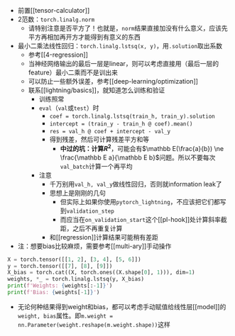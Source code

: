 - 前置[[tensor-calculator]]
- 2范数：`torch.linalg.norm`
  - 请特别注意是否平方了！也就是，`norm`结果直接加没有什么意义，应该先平方再相加再开方才能得到有意义的东西
- 最小二乘法线性回归：`torch.linalg.lstsq(x, y)`，用`.solution`取出系数
  - 参考[[4-regression]]
  - 当神经网络输出的最后一层是linear，则可以考虑直接用（最后一层的feature）最小二乘而不是训出来
  - 可以防止一些额外误差，参考[[deep-learning/optimization]]
  - 联系[[lightning/basics]]，就知道怎么训练和验证
    - 训练照常
    - `eval`（`val`或`test`）时
      - `coef = torch.linalg.lstsq(train_h, train_y).solution`
      - `intercept = (train_y - train_h @ coef).mean()`
      - `res = val_h @ coef + intercept - val_y`
      - 得到残差，然后可计算残差平方和等
        - **中过的坑：计算$R^2$**，可能会有$\mathbb E(\frac{a}{b}) \ne \frac{\mathbb E a}{\mathbb E b}$问题。所以不要每次`val_batch`计算一个再平均
    - 注意
      - 千万别用`val_h, val_y`做线性回归，否则就information leak了
      - 思想上是刚刚的几句
        - 但实际上如果你使用`pytorch_lightning`，不应该把它们都写到`validation_step`
        - 而应当在`on_validation_start`这个[[pl-hook]]处计算斜率截距，之后不再重复计算
      - 和[[regression]]计算结果可能稍有差距
- 注：想要bias比较麻烦，需要参考[[multi-ary]]手动操作
```python
X = torch.tensor([[1, 2], [3, 4], [5, 6]])
y = torch.tensor([[7], [8], [9]])
X_bias = torch.cat((X, torch.ones((X.shape[0], 1))), dim=1)
weights, *_ = torch.linalg.lstsq(y, X_bias)
print(f'Weights: {weights[:-1]}')
print(f'Bias: {weights[-1]}')
```
- 无论何种结果得到weight和bias，都可以考虑手动赋值给线性层[[model]]的`weight, bias`属性。即`m.weight = nn.Parameter(weight.reshape(m.weight.shape))`这样
